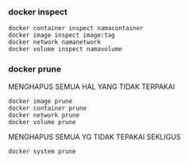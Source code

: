 ### docker inspect
```
docker container inspect namacontainer
docker image inspect image:tag
docker network namanetwork
docker volume inspect namavolume
```

### docker prune
MENGHAPUS SEMUA HAL YANG TIDAK TERPAKAI 
```
docker image prune
docker container prune
docker network prune
docker volume prune
```

MENGHAPUS SEMUA YG TIDAK TEPAKAI SEKLIGUS
```
docker system prune
```
